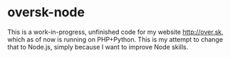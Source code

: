 # oversk-node

This is a work-in-progress, unfinished code for my website http://over.sk, which as of now is running on PHP+Python. This is my attempt to change that to Node.js, simply because I want to improve Node skills.
